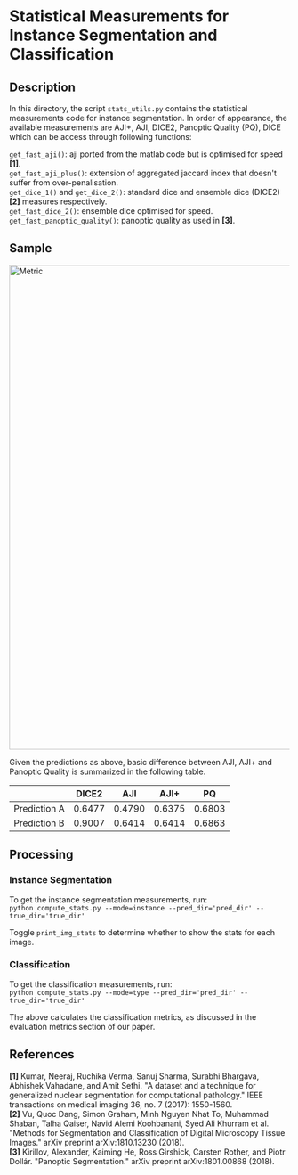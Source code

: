 
# Statistical Measurements for Instance Segmentation and Classification

## Description

In this directory, the script `stats_utils.py` contains the statistical measurements code for instance segmentation. In order of appearance, the available measurements are AJI+, AJI, DICE2, Panoptic Quality (PQ), DICE which can be access through following functions:

`get_fast_aji()`: aji ported from the matlab code but is optimised for speed **[1]**. <br/>
`get_fast_aji_plus()`: extension of aggregated jaccard index that doesn't suffer from over-penalisation. <br/>
`get_dice_1()` and `get_dice_2()`: standard dice and ensemble dice (DICE2) **[2]** measures respectively. <br/>
`get_fast_dice_2()`: ensemble dice optimised for speed. <br/>
`get_fast_panoptic_quality()`: panoptic quality as used in **[3]**.

## Sample

<p float="center">
  <img src="/src/metrics/sample/metric.png" alt="Metric" width="870" />
</p>

Given the predictions as above, basic difference between AJI, AJI+ and Panoptic Quality is summarized
in the following table.

|               | DICE2  | AJI    | AJI+   | PQ     |
| ------------- |:------:|:------:|:------:|:------:|
| Prediction A  | 0.6477 | 0.4790 | 0.6375 | 0.6803 |
| Prediction B  | 0.9007 | 0.6414 | 0.6414 | 0.6863 |

## Processing

### Instance Segmentation

To get the instance segmentation measurements, run: <br/>
`python compute_stats.py --mode=instance --pred_dir='pred_dir' --true_dir='true_dir'`

Toggle `print_img_stats` to determine whether to show the stats for each image.

### Classification

To get the classification measurements, run: <br/>
`python compute_stats.py --mode=type --pred_dir='pred_dir' --true_dir='true_dir'`

The above calculates the classification metrics, as discussed in the evaluation metrics section of our paper.


## References
**[1]** Kumar, Neeraj, Ruchika Verma, Sanuj Sharma, Surabhi Bhargava, Abhishek Vahadane, and Amit Sethi. "A dataset and a technique for generalized nuclear segmentation for computational pathology." IEEE transactions on medical imaging 36, no. 7 (2017): 1550-1560. <br/>
**[2]** Vu, Quoc Dang, Simon Graham, Minh Nguyen Nhat To, Muhammad Shaban, Talha Qaiser, Navid Alemi Koohbanani, Syed Ali Khurram et al. "Methods for Segmentation and Classification of Digital Microscopy Tissue Images." arXiv preprint arXiv:1810.13230 (2018).  <br/>
**[3]** Kirillov, Alexander, Kaiming He, Ross Girshick, Carsten Rother, and Piotr Dollár. "Panoptic Segmentation." arXiv preprint arXiv:1801.00868 (2018).
